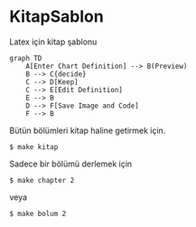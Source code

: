 # KitapSablon
Latex için kitap şablonu

```
graph TD
    A[Enter Chart Definition] --> B(Preview)
    B --> C{decide}
    C --> D[Keep]
    C --> E[Edit Definition]
    E --> B
    D --> F[Save Image and Code]
    F --> B
```


Bütün bölümleri kitap haline getirmek için.

``$ make kitap``

Sadece bir bölümü derlemek için

``$ make chapter 2``

veya

``$ make bolum 2``
